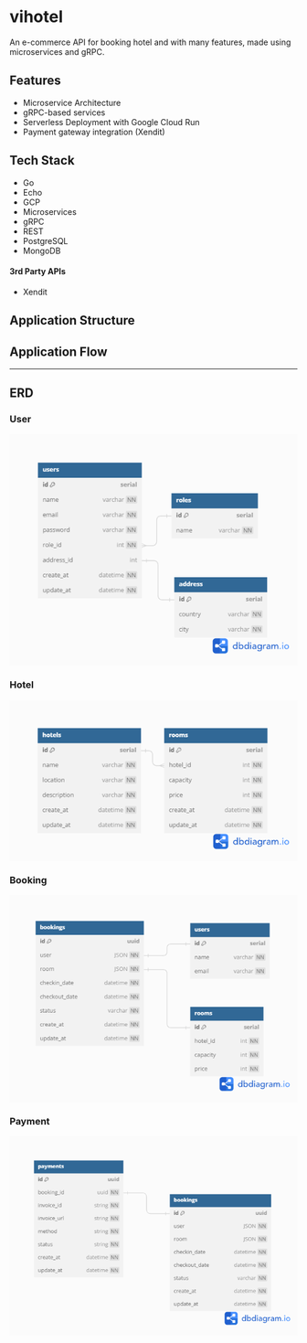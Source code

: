 # vihotel

<!-- <img align="right" width="240px" src="./misc/kiwish-logo-1.png"> -->

An e-commerce API for booking hotel and with many features, made using microservices and gRPC.

<!-- [API Documentation](https://ms-gateway-zx7zn2gpva-as.a.run.app/swagger/index.html) -->

## Features
- Microservice Architecture
- gRPC-based services
- Serverless Deployment with Google Cloud Run
- Payment gateway integration (Xendit)

## Tech Stack
- Go
- Echo
- GCP
- Microservices
- gRPC
- REST
- PostgreSQL
- MongoDB

#### 3rd Party APIs
- Xendit

## Application Structure
<!-- <img align="center" src="./misc/kiwish-structure.png" width="700px" > -->

## Application Flow
<!-- <img align="center" src="./misc/kiwish-user.png" width="700px" > -->

---
<!-- <img align="center" src="./misc/kiwish-order.png" width="700px" > -->

## ERD

### User

<img align="center" src="./misc/user-erd.png" width="600px" >

### Hotel

<img align="center" src="./misc/hotel-erd.png" width="600px" >

### Booking

<img align="center" src="./misc/booking-erd.png" width="650px" >

### Payment

<img align="center" src="./misc/payment-erd.png" width="650px" >